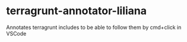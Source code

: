 # terragrunt-annotator-liliana
Annotates terragrunt includes to be able to follow them by cmd+click in VSCode
